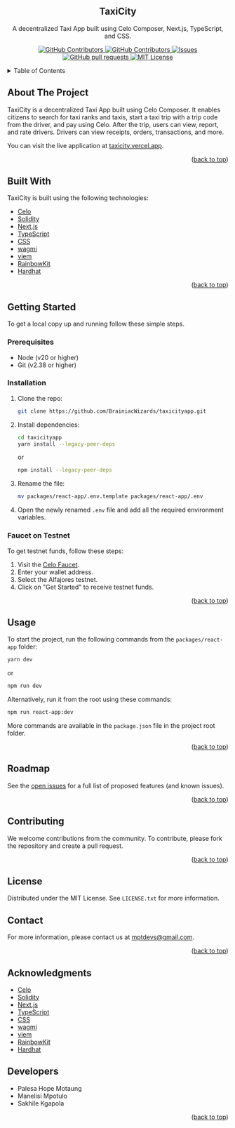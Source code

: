 <!-- TITLE -->

<h2 align="center">TaxiCity</h2>
<p align="center">A decentralized Taxi App built using Celo Composer, Next.js, TypeScript, and CSS.</p>

<p align="center">
  <a href="https://github.com/BrainiacWizards/taxicity/graphs/stars">
    <img alt="GitHub Contributors" src="https://img.shields.io/github/stars/BrainiacWizards/taxicity?color=FCFF52" />
  </a>
  <a href="https://github.com/BrainiacWizards/taxicity/graphs/contributors">
    <img alt="GitHub Contributors" src="https://img.shields.io/github/contributors/BrainiacWizards/taxicity?color=E7E3D4" />
  </a>
  <a href="https://github.com/BrainiacWizards/taxicity/issues">
    <img alt="Issues" src="https://img.shields.io/github/issues/BrainiacWizards/taxicity?color=E7E3D4" />
  </a>
  <a href="https://github.com/BrainiacWizards/taxicity/pulls">
    <img alt="GitHub pull requests" src="https://img.shields.io/github/issues-pr/BrainiacWizards/taxicity?color=E7E3D4" />
  </a>
  <a href="https://opensource.org/license/mit/">
    <img alt="MIT License" src="https://img.shields.io/badge/License-MIT-yellow.svg" />
  </a>
</p>

<!-- TABLE OF CONTENTS -->

<details>
  <summary>Table of Contents</summary>
  <ol>
    <li>
      <a href="#about-the-project">About The Project</a>
      <ul>
        <li><a href="#built-with">Built With</a></li>
      </ul>
    </li>
    <li>
      <a href="#getting-started">Getting Started</a>
      <ul>
        <li><a href="#prerequisites">Prerequisites</a></li>
        <li><a href="#installation">Installation</a></li>
      </ul>
    </li>
    <li><a href="#usage">Usage</a></li>
    <li><a href="#roadmap">Roadmap</a></li>
    <li><a href="#contributing">Contributing</a></li>
    <li><a href="#license">License</a></li>
    <li><a href="#contact">Contact</a></li>
    <li><a href="#acknowledgments">Acknowledgments</a></li>
  </ol>
</details>

<!-- ABOUT THE PROJECT -->

## About The Project

TaxiCity is a decentralized Taxi App built using Celo Composer. It enables citizens to search for taxi ranks and taxis, start a taxi trip with a trip code from the driver, and pay using Celo. After the trip, users can view, report, and rate drivers. Drivers can view receipts, orders, transactions, and more.

You can visit the live application at [taxicity.vercel.app](https://taxicity.vercel.app).

<p align="right">(<a href="#top">back to top</a>)</p>

## Built With

TaxiCity is built using the following technologies:

- [Celo](https://celo.org/)
- [Solidity](https://docs.soliditylang.org/en/v0.8.19/)
- [Next.js](https://nextjs.org/)
- [TypeScript](https://www.typescriptlang.org/)
- [CSS](https://developer.mozilla.org/en-US/docs/Web/CSS)
- [wagmi](https://wagmi.sh/)
- [viem](https://viem.sh/)
- [RainbowKit](https://www.rainbowkit.com/)
- [Hardhat](https://hardhat.org/)

<p align="right">(<a href="#top">back to top</a>)</p>

<!-- GETTING STARTED -->

## Getting Started

To get a local copy up and running follow these simple steps.

### Prerequisites

- Node (v20 or higher)
- Git (v2.38 or higher)

### Installation

1. Clone the repo:

   ```bash
   git clone https://github.com/BrainiacWizards/taxicityapp.git
   ```

2. Install dependencies:

   ```bash
   cd taxicityapp
   yarn install --legacy-peer-deps
   ```

   or

   ```bash
   npm install --legacy-peer-deps
   ```

3. Rename the file:

   ```bash
   mv packages/react-app/.env.template packages/react-app/.env
   ```

4. Open the newly renamed `.env` file and add all the required environment variables.

### Faucet on Testnet

To get testnet funds, follow these steps:

1. Visit the [Celo Faucet](https://celo.org/developers/faucet).
2. Enter your wallet address.
3. Select the Alfajores testnet.
4. Click on "Get Started" to receive testnet funds.

<p align="right">(<a href="#top">back to top</a>)</p>

## Usage

To start the project, run the following commands from the `packages/react-app` folder:

```bash
yarn dev
```

or

```bash
npm run dev
```

Alternatively, run it from the root using these commands:

```bash
npm run react-app:dev
```

More commands are available in the `package.json` file in the project root folder.

<p align="right">(<a href="#top">back to top</a>)</p>

<!-- ROADMAP -->

## Roadmap

See the [open issues](https://github.com/BrainiacWizards/taxicityapp/issues) for a full list of proposed features (and known issues).

<p align="right">(<a href="#top">back to top</a>)</p>

<!-- CONTRIBUTING -->

## Contributing

We welcome contributions from the community. To contribute, please fork the repository and create a pull request.

<p align="right">(<a href="#top">back to top</a>)</p>

## License

Distributed under the MIT License. See `LICENSE.txt` for more information.

<!-- CONTACT -->

## Contact

For more information, please contact us at [mptdevs@gmail.com](mailto:mptdevs@gmail.com).

<p align="right">(<a href="#top">back to top</a>)</p>

<!-- ACKNOWLEDGMENTS -->

## Acknowledgments

- [Celo](https://celo.org/)
- [Solidity](https://docs.soliditylang.org/en/v0.8.19/)
- [Next.js](https://nextjs.org/)
- [TypeScript](https://www.typescriptlang.org/)
- [CSS](https://developer.mozilla.org/en-US/docs/Web/CSS)
- [wagmi](https://wagmi.sh/)
- [viem](https://viem.sh/)
- [RainbowKit](https://www.rainbowkit.com/)
- [Hardhat](https://hardhat.org/)

## Developers

- Palesa Hope Motaung
- Manelisi Mpotulo
- Sakhile Kgapola

<p align="right">(<a href="#top">back to top</a>)</p>

